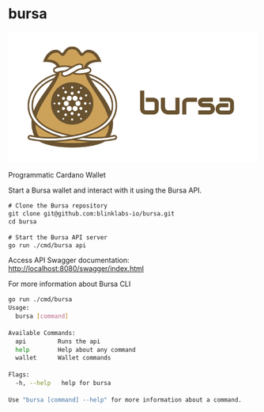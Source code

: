 # bursa

<div align="center">
    <img src="./assets/bursa-logo-with-text-horizontal.png" alt="Bursa Logo" width="640">
</div>

Programmatic Cardano Wallet

Start a Bursa wallet and interact with it using the Bursa API.

```golang
# Clone the Bursa repository
git clone git@github.com:blinklabs-io/bursa.git
cd bursa

# Start the Bursa API server
go run ./cmd/bursa api 
```

Access API Swagger documentation: [http://localhost:8080/swagger/index.html](http://localhost:8080/swagger/index.html)

For more information about Bursa CLI

```bash
go run ./cmd/bursa    
Usage:
  bursa [command]

Available Commands:
  api         Runs the api
  help        Help about any command
  wallet      Wallet commands

Flags:
  -h, --help   help for bursa

Use "bursa [command] --help" for more information about a command.
```
